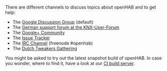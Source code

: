 There are different channels to discuss topics about openHAB and to get help:

- The [Google Discussion Group](https://groups.google.com/forum/#!forum/openhab) (default)
- The [German support forum at the KNX-User-Forum](http://knx-user-forum.de/forum/supportforen/openhab)
- The [Google+ Community](https://plus.google.com/communities/104057398315501111932)
- The [Issue Tracker](https://github.com/openhab/openhab/issues?state=open)
- The [IRC Channel](http://webchat.freenode.net/?channels=openhab) (freenode #openhab)
- The [Dutch Tweakers Gathering](https://gathering.tweakers.net/forum/list_messages/1610291)

You might be asked to try out the latest snapshot build of openHAB. In case you wonder, where to find it, have a look at our [CI build server](https://openhab.ci.cloudbees.com/job/openHAB/).